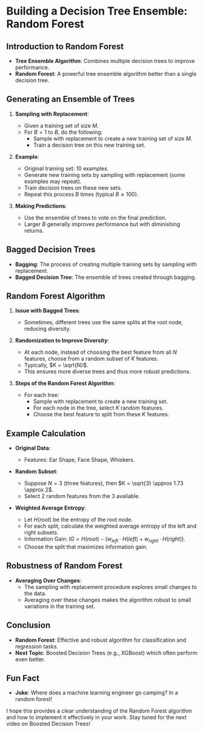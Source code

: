 # Building a Decision Tree Ensemble: Random Forest

## Introduction to Random Forest

- **Tree Ensemble Algorithm**: Combines multiple decision trees to improve performance.
- **Random Forest**: A powerful tree ensemble algorithm better than a single decision tree.

## Generating an Ensemble of Trees

1. **Sampling with Replacement**:
   - Given a training set of size $M$.
   - For $B = 1$ to $B$, do the following:
     - Sample with replacement to create a new training set of size $M$.
     - Train a decision tree on this new training set.
   
2. **Example**:
   - Original training set: 10 examples.
   - Generate new training sets by sampling with replacement (some examples may repeat).
   - Train decision trees on these new sets.
   - Repeat this process $B$ times (typical $B \approx 100$).

3. **Making Predictions**:
   - Use the ensemble of trees to vote on the final prediction.
   - Larger $B$ generally improves performance but with diminishing returns.

## Bagged Decision Trees

- **Bagging**: The process of creating multiple training sets by sampling with replacement.
- **Bagged Decision Tree**: The ensemble of trees created through bagging.

## Random Forest Algorithm

1. **Issue with Bagged Trees**:
   - Sometimes, different trees use the same splits at the root node, reducing diversity.

2. **Randomization to Improve Diversity**:
   - At each node, instead of choosing the best feature from all $N$ features, choose from a random subset of $K$ features.
   - Typically, $K = \sqrt{N}$.
   - This ensures more diverse trees and thus more robust predictions.

3. **Steps of the Random Forest Algorithm**:
   - For each tree:
     - Sample with replacement to create a new training set.
     - For each node in the tree, select $K$ random features.
     - Choose the best feature to split from these $K$ features.

## Example Calculation

- **Original Data**:
  - Features: Ear Shape, Face Shape, Whiskers.

- **Random Subset**:
  - Suppose $N = 3$ (three features), then $K = \sqrt{3} \approx 1.73 \approx 2$.
  - Select 2 random features from the 3 available.

- **Weighted Average Entropy**:
  - Let $H(root)$ be the entropy of the root node.
  - For each split, calculate the weighted average entropy of the left and right subsets.
  - Information Gain: $IG = H(root) - (w_{left} \cdot H(left) + w_{right} \cdot H(right))$.
  - Choose the split that maximizes information gain.

## Robustness of Random Forest

- **Averaging Over Changes**:
  - The sampling with replacement procedure explores small changes to the data.
  - Averaging over these changes makes the algorithm robust to small variations in the training set.

## Conclusion

- **Random Forest**: Effective and robust algorithm for classification and regression tasks.
- **Next Topic**: Boosted Decision Trees (e.g., XGBoost) which often perform even better.

## Fun Fact

- **Joke**: Where does a machine learning engineer go camping? In a random forest!

I hope this provides a clear understanding of the Random Forest algorithm and how to implement it effectively in your work. Stay tuned for the next video on Boosted Decision Trees!
